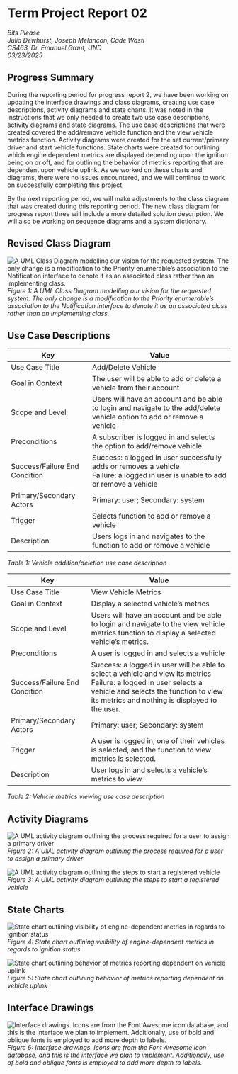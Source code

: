 # Term Project Report 02
*Bits Please*  
*Julia Dewhurst, Joseph Melancon, Cade Wasti*  
*CS463, Dr. Emanuel Grant, UND*  
*03/23/2025*

## Progress Summary
During the reporting period for progress report 2, we have been working on updating the interface drawings and class 
diagrams, creating use case descriptions, activity diagrams and state charts. It was noted in the instructions that we 
only needed to create two use case descriptions, activity diagrams and state diagrams. The use case descriptions that 
were created covered the add/remove vehicle function and the view vehicle metrics function. Activity diagrams were 
created for the set current/primary driver and start vehicle functions. State charts were created for outlining which 
engine dependent metrics are displayed depending upon the ignition being on or off, and for outlining the behavior of 
metrics reporting that are dependent upon vehicle uplink. As we worked on these charts and diagrams, there were no 
issues encountered, and we will continue to work on successfully completing this project.

By the next reporting period, we will make adjustments to the class diagram that was created during this reporting 
period. The new class diagram for progress report three will include a more detailed solution description. We will also 
be working on sequence diagrams and a system dictionary. 

## Revised Class Diagram
![A UML Class Diagram modelling our vision for the requested system. The only change is a modification to the Priority enumerable’s association to the Notification interface to denote it as an associated class rather than an implementing class.](/docs/assets/report_02/figure_01.png)  
*Figure 1: A UML Class Diagram modelling our vision for the requested system. The only change is a modification to the Priority enumerable’s association to the Notification interface to denote it as an associated class rather than an implementing class.*

## Use Case Descriptions

| Key                           | Value                                                                                                                                 |
|-------------------------------|---------------------------------------------------------------------------------------------------------------------------------------|
| Use Case Title                | Add/Delete Vehicle                                                                                                                    |
| Goal in Context               | The user will be able to add or delete a vehicle from their account                                                                   |
| Scope and Level               | Users will have an account and be able to login and navigate to the add/delete vehicle option to add or remove a vehicle              |
| Preconditions                 | A subscriber is logged in and selects the option to add/remove vehicle                                                                |
| Success/Failure End Condition | Success: a logged in user successfully adds or removes a vehicle <br/> Failure: a logged in user is unable to add or remove a vehicle |
| Primary/Secondary Actors      | Primary: user; Secondary: system                                                                                                      |
| Trigger                       | Selects function to add or remove a vehicle                                                                                           |
| Description                   | Users logs in and navigates to the function to add or remove a vehicle                                                                |  

*Table 1: Vehicle addition/deletion use case description*

| Key                           | Value                                                                                                                                                                                                                |
|-------------------------------|----------------------------------------------------------------------------------------------------------------------------------------------------------------------------------------------------------------------|
| Use Case Title                | View Vehicle Metrics                                                                                                                                                                                                 |
| Goal in Context               | Display a selected vehicle’s metrics                                                                                                                                                                                 |
| Scope and Level               | Users will have an account and be able to login and navigate to the view vehicle metrics function to display a selected vehicle’s metrics.                                                                           |
| Preconditions                 | A user is logged in and selects a vehicle                                                                                                                                                                            |
| Success/Failure End Condition | Success: a logged in user will be able to select a vehicle and view its metrics <br/> Failure: a logged in user selects a vehicle and selects the function to view its metrics and nothing is displayed to the user. |
| Primary/Secondary Actors      | Primary: user; Secondary: system                                                                                                                                                                                     |
| Trigger                       | A user is logged in, one of their vehicles is selected, and the function to view metrics is selected.                                                                                                                |
| Description                   | User logs in and selects a vehicle’s metrics to view.                                                                                                                                                                |  

*Table 2: Vehicle metrics viewing use case description*

## Activity Diagrams
![A UML activity diagram outlining the process required for a user to assign a primary driver](/docs/assets/report_02/figure_02.png)  
*Figure 2: A UML activity diagram outlining the process required for a user to assign a primary driver*

![A UML activity diagram outlining the steps to start a registered vehicle](/docs/assets/report_02/figure_03.png)  
*Figure 3: A UML activity diagram outlining the steps to start a registered vehicle*

## State Charts
![State chart outlining visibility of engine-dependent metrics in regards to ignition status](/docs/assets/report_02/figure_04.png)  
*Figure 4: State chart outlining visibility of engine-dependent metrics in regards to ignition status*

![State chart outlining behavior of metrics reporting dependent on vehicle uplink](/docs/assets/report_02/figure_05.png)  
*Figure 5: State chart outlining behavior of metrics reporting dependent on vehicle uplink*

## Interface Drawings
![Interface drawings. Icons are from the Font Awesome icon database, and this is the interface we plan to implement. Additionally, use of bold and oblique fonts is employed to add more depth to labels.](/docs/assets/report_02/figure_06.png)  
*Figure 6: Interface drawings. Icons are from the Font Awesome icon database, and this is the interface we plan to implement. Additionally, use of bold and oblique fonts is employed to add more depth to labels.*